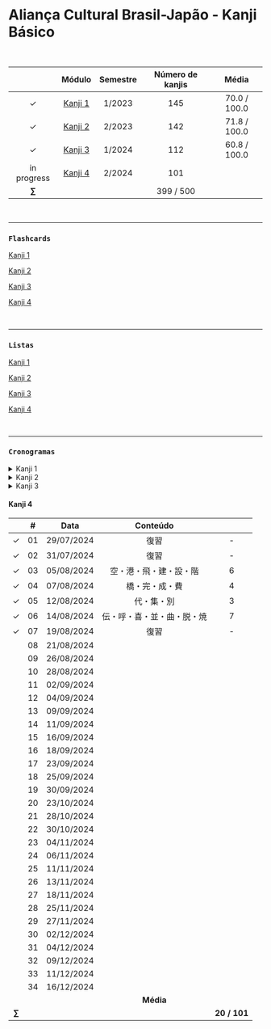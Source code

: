 # Aliança Cultural Brasil-Japão - Kanji Básico

<br>

|  | Módulo | Semestre | Número de kanjis | Média |
|:---:|:---:|:--------:|:---:|:---:|
| &check; | [Kanji 1](https://github.com/cintia-shinoda/alianca-kanji_basico/tree/master/Kanji%201) | 1/2023 | 145 | 70.0 / 100.0 |
| &check; | [Kanji 2](https://github.com/cintia-shinoda/alianca-kanji_basico/tree/master/Kanji%202) | 2/2023 | 142 | 71.8 / 100.0 |
| &check; | [Kanji 3](https://github.com/cintia-shinoda/alianca-kanji_basico/tree/master/Kanji%203) | 1/2024 | 112 | 60.8 / 100.0 |
| in progress | [Kanji 4](https://github.com/cintia-shinoda/alianca-kanji_basico/tree/master/Kanji%204) | 2/2024 | 101 |  |
| **$\sum$** |  |  | 399 / 500 |  |

<br>

---

### ```Flashcards```
[Kanji 1](https://quizlet.com/br/792091545/kanji-1-flash-cards/)

[Kanji 2](https://quizlet.com/br/817726587/kanji-2-flash-cards/)

[Kanji 3](https://quizlet.com/br/888266597/kanji-3-flash-cards/)

[Kanji 4](https://quizlet.com/br/931943533/kanji-4-flash-cards/)

<br>

---

### ```Listas```

[Kanji 1](https://github.com/cintia-shinoda/alianca-kanji_basico/blob/master/Lista-Kanji-1.md)

[Kanji 2](https://github.com/cintia-shinoda/alianca-kanji_basico/blob/master/Lista-Kanji-2.md)

[Kanji 3](https://github.com/cintia-shinoda/alianca-kanji_basico/blob/master/Lista-Kanji-3.md)

[Kanji 4](https://github.com/cintia-shinoda/alianca-kanji_basico/blob/master/Lista-Kanji-4.md)

<br>

---

### ```Cronogramas```

<details>
<summary>Kanji 1</summary>

|  | # | Data | Conteúdo |  |
|:---:|:---:|:---:|:---:|:---:|
| &check; | 01 | 27/02/2023 | 日・月・火・水 | 4 |
| &check; | 02 | 01/03/2023 | 木・金・土・人・子・女・曜 | 7 |
| &check; | 03 | 06/03/2023 | 田・山・川・口・車・門 | 6 |
| &check; | 04 | 08/03/2023 | 学・生・先・私・一・二・三 | 7 |
| &check; | 05 | 13/03/2023 | 四・五・六・七・八・九・十・百・千・万 | 10 |
| &check; | 06 | 15/03/2023 | 円・年 | 2 |
| &check; | 07 | 20/03/2023 | 上・下・中・大・小 | 5 |
| &check; | 08 | 22/03/2023 | 本・半・分・力・何 | 5 |
| &check; | 09 | 27/03/2023 | 明・休・体・好・男 | 5 |
| &check; | 10 | 29/03/2023 | 林・森・間・畑・石・岩 | 6 |
| F | 11 | 03/04/2023 | Revisão |
| &check; | 12 | 05/04/2023 | 目・耳・手・足 | 4 |
| &check; | 13 | 10/04/2023 | 雨・竹・米・貝・糸 | 5 |
| &check; | 14 | 12/04/2023 | 花・茶・肉 | 3 |
| &check; | 15 | 17/04/2023 | 文・字・物・牛 | 4 |
| &check; | 16 | 24/04/2023 | 馬・鳥・魚・高・安 | 5 |
| &check; | 17 | 26/04/2023 | 新・古・多・少・長・短・低・暗 | 8 |
| &check; | 18 | 03/05/2023 | Revisão |
| F | 19 | 08/05/2023 | Prova | até Aula 08 |
| &check; | 20 | 15/05/2023 | 行・来・入・出・話・見・聞 | 7 |
| &check; | 21 | 17/05/2023 | 読・書・食・飲・買 | 5 |
| &check; | 22 | 22/05/2023 | 朝・昼・夜・晩・夕・方 | 6 |
| &check; | 23 | 24/05/2023 | 午・前・後・毎・週・時 | 6 |
| &check; | 24 | 29/05/2023 | 作・海・酒・油・泳 | 5 |
| &check; | 25 | 31/05/2023 | 教・計・語・校・待・飯 | 6 |
| F | 26 | 05/06/2023 | Revisão |  |
| &check; | 27 | 07/06/2023 | 会・今・家・室・客 | 5 |
| &check; | 28 | 12/06/2023 | 宅・売・英・薬・電・雪・曇 | 7 |
| &check; | 29 | 14/06/2023 | Revisão |  |
| &check; | 30 | 19/06/2023 | 度・広・店・屋 | 4 |
| &check; | 31 | 21/06/2023 | 病・痛・疲・国・回・困・開・閉 | 8 |
| F | 32 | 26/06/2023 | Revisão |  |
| &check; | 33 | 28/06/2023 | Prova Final | 65.0 / 100.0 |
| &check; | 34 | 03/07/2023 | Prova Substitutiva | 75.0 / 100.0 |
|  |  |  | **Média** | 70.0 / 100.0
| **$\sum$** |  |  |  | **145 / 145** |

</details>


<details>
<summary>Kanji 2</summary>

|  | # | Data | Conteúdo |  |
|:---:|:---:|:---:|:---:|:---:|
| &check; | 01 | 07/08/2023 | Revisão |  |
| &check; | 02 | 09/08/2023 | Revisão |  |
| &check; | 03 | 14/08/2023 | 道・近・遠・速・遅・青 | 6 |
| &check; | 04 | 16/08/2023 | 晴・静・寺・持・荷・歌 | 6 |
| &check; | 05 | 21/08/2023 | 母・父・兄・弟・姉・妹 | 6 |
| &check; | 06 | 23/08/2023 | 主・夫・妻・奥・友・彼 | 6 |
| &check; | 07 | 28/08/2023 | 不・早・有・名 | 4 |
| &check; | 08 | 30/08/2023 | 元・気・親・切・便・利・若・忙 | 8 |
| &check; | 09 | 04/09/2023 | 言・通・着・止 | 4 |
| &check; | 10 | 06/09/2023 | 歩・走・渡・帰・動・働・乗・降 | 8 |
| &check; | 11 | 11/09/2023 | 部・駅・北・南・東・西 | 6 |
| &check; | 12 | 13/09/2023 | 内・外・右・左・社・院 | 6 |
| F | 13 | 18/09/2023 | 住・所・番・号・図 | 5 |
| &check; | 14 | 20/09/2023 | 館・工・場・公・園・地・鉄 | 7 |
| &check; | 15 | 25/09/2023 | Revisão |  |
| &check; | 16 | 27/09/2023 | Revisão |  |
| F | 17 | 02/10/2023 | Revisão |  |
| F | 18 | 04/10/2023 | Prova | - |
| &check; | 19 | 09/10/2023 | 京・都・府・県・区・市 | 6 |
| &check; | 20 | 11/10/2023 | 町・村・島・様・送 | 5 |
| &check; | 21 | 16/10/2023 | 問・題・宿・質・勉・強 | 6 |
| &check; | 22 | 18/10/2023 | 答・研・究・練・習・留 | 6 |
| &check; | 23 | 23/10/2023 | 政・治・理・科・化 | 5 |
| &check; | 24 | 25/10/2023 | 数・経・済・医・育・歴・史 | 7 |
| &check; | 25 | 30/10/2023 | 音・楽・白・赤・黒・色 | 6 |
| &check; | 26 | 01/11/2023 | 写・真・映・画・組・料 | 6 |
| &check; | 27 | 06/11/2023 | 思・使・立・座・始 | 5 |
| &check; | 28 | 08/11/2023 | 終・起・寝・遊・貸・借・返 | 7 |
| &check; | 29 | 13/11/2023 | Revisão |  |
| &check; | 30 | 22/11/2023 | 和・式・洋・結・婚・離 | 6 |
| &check; | 31 | 27/11/2023 | 予・定・席・欠・活 | 5 |
| &check; | 32 | 29/11/2023 | Revisão |  |
| &check; | 33 | 04/12/2023 | Prova Final | 64.5 / 100.0 |
| &check; | 34 | 06/12/2023 | Prova Substitutiva | 79 / 100.0 |
| |  |  | **Média**  | 71.8 / 100.0 |
| **$\sum$** |  |  |  | **142 / 142** |

</details>


<details>
<summary>Kanji 3</summary>

|  | # | Data | Conteúdo |  |
|:---:|:---:|:---:|:---:|:---:|
| &check; | 01 | 19/02/2024 | Revisão |  |
| &check; | 02 | 21/02/2024 | Revisão |  |
| &check; | 03 | 26/02/2024 | Revisão |  |
| &check; | 04 | 28/02/2024 | 天・春・夏・秋・冬・暖 | 6 |
| &check; | 05 | 04/03/2024 | K3-02-extra + 温 | 1 |
| &check; | 06 | 06/03/2024 | 暑・熱・涼・寒・冷 | 5 |
| &check; | 07 | 11/03/2024 | 宿題 - 2 + 者・仕・事・記 | 4 |
| &check; | 08 | 13/03/2024 | 運・転・業・商・農・議・員・選 | 8 |
| &check; | 09 | 18/03/2024 | 宿題 - 3 + 同・正・当・点 | 4 |
| &check; | 10 | 20/03/2024 | 次・形・良・悪・味・難・違・適 | 8 |
| &check; | 11 | 25/03/2023 | 宿題 - 4 + Revisão + Escrita livre | - |
| &check; | 12 | 27/03/2024 | Revisão + Ditado | - |
| &check; | 13 | 01/04/2024 | 合・説・試・験・面・接 | 6 |
| &check; | 14 | 03/04/2024 | 受・果・格・落・残・念 | 6 |
| &check; | 15 | 08/04/2024 | 指・打・投・払・折 | 5 |
| &check; | 16 | 10/04/2024 | 決・流・深・消・洗 | 5 |
| &check; | 17 | 15/04/2024 | しゅくだい　６ + ふくしゅう | - |
| &check; | 18 | 17/04/2024 | ふくしゅう + Ditado (antônimos) | - |
| &check; | 19 | 22/04/2024 | ふくしゅう | - |
| &check; | 20 | 24/04/2024 | Prova 1 | 59.0 / 100.0 |
| &check; | 21 | 29/04/2024 | 約・特・急・旅・相・談 | 6 |
| &check; | 22 | 06/05/2024 | 案・準・備 | 3 |
| &check; | 23 | 08/05/2024 | 連・絡・泊 | 3 |
| &check; | 24 | 13/05/2024 | 注・意・交・信 | 4 |
| &check; | 25 | 15/05/2024 | 機・関・局・線・路・故・発・到 | 8 |
| &check; | 26 | 20/05/2024 | 自・由・取・知・求 + しゅくだい　８ | 5 |
| &check; | 27 | 22/05/2024 | 押・引・割・営・願 | 5 |
| &check; | 28 | 27/05/2024 | 用・台・紙・器・服 | 5 |
| &check; | 29 | 29/05/2024 | 具・辞・雑・誌・窓 | 5 |
| &check; | 30 | 03/06/2024 | 品・産・期・報・告 | 5 |
| &check; | 31 | 05/06/2024 | 価・個・銀・資・々 | 5 |
| &check; | 32 | 10/06/2024 | Revisão | - |
| F | 33 | 12/06/2024 | Prova 2 | - |
| &check; | 34 | 17/06/2024 | Prova Sub | 62.5 / 100.0 |
| |  |  | **Média**  | 60.8 / 100.0 |
| **$\sum$** |  |  |  | **112 / 112** |

</details>


#### Kanji 4

|  | # | Data | Conteúdo |  |
|:---:|:---:|:---:|:---:|:---:|
| &check; | 01 | 29/07/2024 | 復習 | - |
| &check; | 02 | 31/07/2024 | 復習 | - |
| &check; | 03 | 05/08/2024 | 空・港・飛・建・設・階 | 6 |
| &check; | 04 | 07/08/2024 | 橋・完・成・費 | 4 |
| &check; | 05 | 12/08/2024 | 代・集・別 | 3 |
| &check; | 06 | 14/08/2024 | 伝・呼・喜・並・曲・脱・焼 | 7 |
| &check; | 07 | 19/08/2024 | 復習 | - |
|  | 08 | 21/08/2024 |  |  |
|  | 09 | 26/08/2024 |  |  |
|  | 10 | 28/08/2024 |  |  |
|  | 11 | 02/09/2024 |  |  |
|  | 12 | 04/09/2024 |  |  |
|  | 13 | 09/09/2024 |  |  |
|  | 14 | 11/09/2024 |  |  |
|  | 15 | 16/09/2024 |  |  |
|  | 16 | 18/09/2024 |  |  |
|  | 17 | 23/09/2024 |  |  |
|  | 18 | 25/09/2024 |  |  |
|  | 19 | 30/09/2024 |  |  |
|  | 20 | 23/10/2024 |  |  |
|  | 21 | 28/10/2024 |  |  |
|  | 22 | 30/10/2024 |  |  |
|  | 23 | 04/11/2024 |  |  |
|  | 24 | 06/11/2024 |  |  |
|  | 25 | 11/11/2024 |  |  |
|  | 26 | 13/11/2024 |  |  |
|  | 27 | 18/11/2024 |  |  |
|  | 28 | 25/11/2024 |  |  |
|  | 29 | 27/11/2024 |  |  |
|  | 30 | 02/12/2024 |  |  |
|  | 31 | 04/12/2024 |  |  |
|  | 32 | 09/12/2024 |  |  |
|  | 33 | 11/12/2024 |  |  |
|  | 34 | 16/12/2024 |  |  |
|  |  |  | **Média** |  |
| **$\sum$** |  |  |  | **20 / 101** |